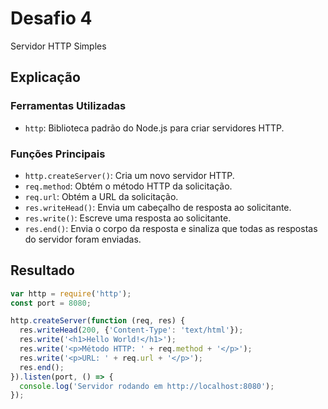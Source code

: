 # Desafio 4

Servidor HTTP Simples

## Explicação

### Ferramentas Utilizadas

- `http`: Biblioteca padrão do Node.js para criar servidores HTTP.

### Funções Principais

- `http.createServer()`: Cria um novo servidor HTTP.
- `req.method`: Obtém o método HTTP da solicitação.
- `req.url`: Obtém a URL da solicitação.
- `res.writeHead()`: Envia um cabeçalho de resposta ao solicitante.
- `res.write()`: Escreve uma resposta ao solicitante.
- `res.end()`: Envia o corpo da resposta e sinaliza que todas as respostas do servidor foram enviadas.

## Resultado

```js
var http = require('http');
const port = 8080;

http.createServer(function (req, res) {
  res.writeHead(200, {'Content-Type': 'text/html'});
  res.write('<h1>Hello World!</h1>');
  res.write('<p>Método HTTP: ' + req.method + '</p>');
  res.write('<p>URL: ' + req.url + '</p>');
  res.end();
}).listen(port, () => {
  console.log('Servidor rodando em http://localhost:8080');
});
```